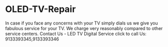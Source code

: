 # OLED-TV-Repair
In case if you face any concerns with your TV simply dials us we give you fabulous service for your TV. We charge very reasonably compared to other service centers. Contact Us - LED TV Digital Service click to call Us: 9133393345,9133393346 
